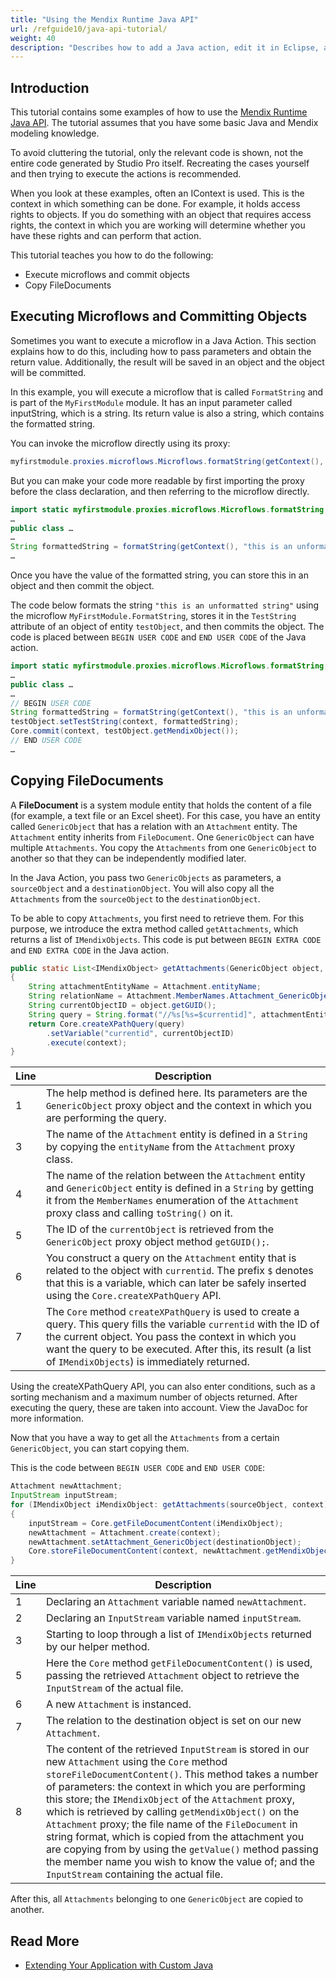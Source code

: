 ```yaml
---
title: "Using the Mendix Runtime Java API"
url: /refguide10/java-api-tutorial/
weight: 40
description: "Describes how to add a Java action, edit it in Eclipse, and call it from a microflow."
---
```


## Introduction

This tutorial contains some examples of how to use the [Mendix Runtime Java API](/apidocs-mxsdk/apidocs/runtime-api/). The tutorial assumes that you have some basic Java and Mendix modeling knowledge.

To avoid cluttering the tutorial, only the relevant code is shown, not the entire code generated by Studio Pro itself. Recreating the cases yourself and then trying to execute the actions is recommended.

When you look at these examples, often an IContext is used. This is the context in which something can be done. For example, it holds access rights to objects. If you do something with an object that requires access rights, the context in which you are working will determine whether you have these rights and can perform that action.

This tutorial teaches you how to do the following:

* Execute microflows and commit objects
* Copy FileDocuments

## Executing Microflows and Committing Objects

Sometimes you want to execute a microflow in a Java Action. This section explains how to do this, including how to pass parameters and obtain the return value. Additionally, the result will be saved in an object and the object will be committed.

In this example, you will execute a microflow that is called `FormatString` and is part of the `MyFirstModule` module. It has an input parameter called inputString, which is a string. Its return value is also a string, which contains the formatted string.

You can invoke the microflow directly using its proxy:

```java
myfirstmodule.proxies.microflows.Microflows.formatString(getContext(), "this is an unformatted string");
```

But you can make your code more readable by first importing the proxy before the class declaration, and then referring to the microflow directly. 

```java
import static myfirstmodule.proxies.microflows.Microflows.formatString;
…
public class …
…
String formattedString = formatString(getContext(), "this is an unformatted string");
…
```

Once you have the value of the formatted string, you can store this in an object and then commit the object.

The code below formats the string `"this is an unformatted string"` using the microflow `MyFirstModule.FormatString`, stores it in the `TestString` attribute of an object of entity `testObject`, and then commits the object. The code is placed between `BEGIN USER CODE` and `END USER CODE` of the Java action.

```java
import static myfirstmodule.proxies.microflows.Microflows.formatString;
…
public class …
…
// BEGIN USER CODE
String formattedString = formatString(getContext(), "this is an unformatted string");
testObject.setTestString(context, formattedString);
Core.commit(context, testObject.getMendixObject());
// END USER CODE
…
```

## Copying FileDocuments

A **FileDocument** is a system module entity that holds the content of a file (for example, a text file or an Excel sheet). For this case, you have an entity called `GenericObject` that has a relation with an `Attachment` entity. The `Attachment` entity inherits from `FileDocument`. One `GenericObject` can have multiple `Attachments`. You copy the `Attachments` from one `GenericObject` to another so that they can be independently modified later.

In the Java Action, you pass two `GenericObjects` as parameters, a `sourceObject` and a `destinationObject`. You will also copy all the `Attachments` from the `sourceObject` to the `destinationObject`.

To be able to copy `Attachments`, you first need to retrieve them. For this purpose, we introduce the extra method called `getAttachments`, which returns a list of `IMendixObjects`. This code is put between `BEGIN EXTRA CODE` and `END EXTRA CODE` in the Java action.

```java
public static List<IMendixObject> getAttachments(GenericObject object, IContext context) throws CoreException
{
	String attachmentEntityName = Attachment.entityName;
	String relationName = Attachment.MemberNames.Attachment_GenericObject.toString();
	String currentObjectID = object.getGUID();
	String query = String.format("//%s[%s=$currentid]", attachmentEntityName, relationName);
	return Core.createXPathQuery(query)
		.setVariable("currentid", currentObjectID)
		.execute(context);
}
```

| Line | Description |
| --- | --- |
| 1 | The help method is defined here. Its parameters are the `GenericObject` proxy object and the context in which you are performing the query. |
| 3 | The name of the `Attachment` entity is defined in a `String` by copying the `entityName` from the `Attachment` proxy class. |
| 4 | The name of the relation between the `Attachment` entity and `GenericObject` entity is defined in a `String` by getting it from the `MemberNames` enumeration of the `Attachment` proxy class and calling `toString()` on it. |
| 5 | The ID of the `currentObject` is retrieved from the `GenericObject` proxy object method `getGUID();`. |
| 6 | You construct a query on the `Attachment` entity that is related to the object with `currentid`. The prefix `$` denotes that this is a variable, which can later be safely inserted using the `Core.createXPathQuery` API.
| 7 | The `Core` method `createXPathQuery` is used to create a query. This query fills the variable `currentid` with the ID of the current object. You pass the context in which you want the query to be executed. After this, its result (a list of `IMendixObjects`) is immediately returned.

Using the createXPathQuery API, you can also enter conditions, such as a sorting mechanism and a maximum number of objects returned. After executing the query, these are taken into account. View the JavaDoc for more information.

Now that you have a way to get all the `Attachments` from a certain `GenericObject`, you can start copying them.

This is the code between `BEGIN USER CODE` and `END USER CODE`:

```java
Attachment newAttachment;
InputStream inputStream;
for (IMendixObject iMendixObject: getAttachments(sourceObject, context))
{
	inputStream = Core.getFileDocumentContent(iMendixObject);
	newAttachment = Attachment.create(context);
	newAttachment.setAttachment_GenericObject(destinationObject);
	Core.storeFileDocumentContent(context, newAttachment.getMendixObject(), (String) iMendixObject.getValue(system.proxies.Document.MemberNames.Name.toString()),  inputStream);
}
```

| Line | Description |
| --- | --- |
| 1 | Declaring an `Attachment` variable named `newAttachment`. |
| 2 | Declaring an `InputStream` variable named `inputStream`. |
| 3 | Starting to loop through a list of `IMendixObjects` returned by our helper method. |
| 5 | Here the `Core` method `getFileDocumentContent()` is used, passing the retrieved `Attachment` object to retrieve the `InputStream` of the actual file. |
| 6 | A new `Attachment` is instanced. |
| 7 | The relation to the destination object is set on our new `Attachment`. |
| 8 | The content of the retrieved `InputStream` is stored in our new `Attachment` using the `Core` method `storeFileDocumentContent()`. This method takes a number of parameters: the context in which you are performing this store; the `IMendixObject` of the `Attachment` proxy, which is retrieved by calling `getMendixObject()` on the `Attachment` proxy; the file name of the `FileDocument` in string format, which is copied from the attachment you are copying from by using the `getValue()` method passing the member name you wish to know the value of; and the `InputStream` containing the actual file. |

After this, all `Attachments` belonging to one `GenericObject` are copied to another.

## Read More

* [Extending Your Application with Custom Java](/refguide10/extending-your-application-with-custom-java/)
